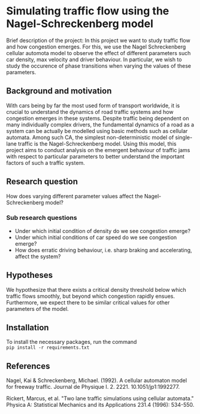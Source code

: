 # Simulating traffic flow using the Nagel-Schreckenberg model

Brief description of the project: In this project we want to study traffic flow and how congestion emerges. For this, we use the Nagel Schreckenberg cellular automota model to observe the effect of different parameters such car density, max velocity and driver behaviour. In particular, we wish to study the occurence of phase transitions when varying the values of these parameters.


## Background and motivation

With cars being by far the most used form of transport worldwide, it is crucial to understand the dynamics of road traffic systems and how congestion emerges in these systems. Despite traffic being dependent on many individually complex drivers, the fundamental dynamics of a road as a system can be actually be modelled using basic methods such as cellular automata. Among such CA, the simplest non-deterministic model of single-lane traffic is the Nagel-Schreckenberg model. Using this model, this project aims to conduct analysis on the emergent behaviour of traffic jams with respect to particular parameters to better understand the important factors of such a traffic system.


## Research question

How does varying different parameter values affect the Nagel-Schreckenberg model?

### Sub research questions

- Under which initial condition of density do we see congestion emerge?
- Under which initial conditions of car speed do we see congestion emerge?
- How does erratic driving behaviour, i.e. sharp braking and accelerating, affect the system?


## Hypotheses
We hypothesize that there exists a critical density threshold below which traffic flows smoothly, but beyond which congestion rapidly ensues. Furthermore, we expect there to be similar critical values for other parameters of the model.


## Installation
To install the necessary packages, run the command\
`pip install -r requirements.txt`


## References

Nagel, Kai & Schreckenberg, Michael. (1992). A cellular automaton model for freeway traffic. Journal de Physique I. 2. 2221. 10.1051/jp1:1992277. 

Rickert, Marcus, et al. "Two lane traffic simulations using cellular automata." Physica A: Statistical Mechanics and its Applications 231.4 (1996): 534-550.